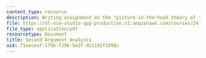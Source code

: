 ```yaml
---
content_type: resource
description: Writing assignment on the "picture-in-the-head theory of images."
file: https://ol-ocw-studio-app-production.s3.amazonaws.com/courses/24-08j-philosophical-issues-in-brain-science-spring-2009/71eeceaf17d6f2969a3fdc5192f3398c_MIT24_08JS09_assn02.pdf
file_type: application/pdf
resourcetype: Document
title: Second Argument Analysis
uid: 71eeceaf-17d6-f296-9a3f-dc5192f3398c
---
```

